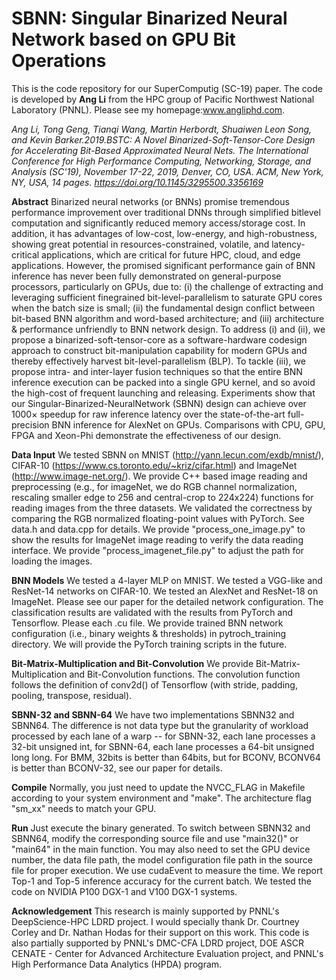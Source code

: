 # SBNN: Singular Binarized Neural Network based on GPU Bit Operations

This is the code repository for our SuperComputig (SC-19) paper. The code is developed by **Ang Li** from the HPC group of Pacific Northwest National Laboratory (PNNL). Please see my homepage:www.angliphd.com. 

*Ang Li, Tong Geng, Tianqi Wang, Martin Herbordt, Shuaiwen Leon Song, and Kevin Barker.2019.BSTC: A Novel Binarized-Soft-Tensor-Core Design for Accelerating Bit-Based Approximated Neural Nets. The International Conference for High Performance Computing, Networking, Storage, and Analysis (SC'19), November 17-22, 2019, Denver, CO, USA. ACM, New York, NY, USA, 14 pages. https://doi.org/10.1145/3295500.3356169*

**Abstract** Binarized neural networks (or BNNs) promise tremendous performance improvement over traditional DNNs through simplified bitlevel
computation and significantly reduced memory access/storage cost. In addition, it has advantages of low-cost, low-energy, and high-robustness, showing great potential in resources-constrained, volatile, and latency-critical applications, which are critical for future HPC, cloud, and edge applications. However, the promised significant performance gain of BNN inference has never been fully demonstrated on general-purpose processors, particularly on GPUs, due to: (i) the challenge of extracting and leveraging sufficient finegrained bit-level-parallelism to saturate GPU cores when the batch size is small; (ii) the fundamental design conflict between bit-based BNN algorithm and word-based architecture; and (iii) architecture & performance unfriendly to BNN network design. To address (i) and (ii), we propose a binarized-soft-tensor-core as a software-hardware codesign approach to construct bit-manipulation capability for modern GPUs and thereby effectively harvest bit-level-parallelism (BLP).
To tackle (iii), we propose intra- and inter-layer fusion techniques so
that the entire BNN inference execution can be packed into a single
GPU kernel, and so avoid the high-cost of frequent launching and
releasing. Experiments show that our Singular-Binarized-NeuralNetwork
(SBNN) design can achieve over 1000× speedup for raw inference latency over the state-of-the-art full-precision BNN inference for AlexNet on GPUs. Comparisons with CPU, GPU, FPGA and Xeon-Phi demonstrate the effectiveness of our design. 

**Data Input** We tested SBNN on MNIST (http://yann.lecun.com/exdb/mnist/), CIFAR-10 (https://www.cs.toronto.edu/~kriz/cifar.html) and ImageNet (http://www.image-net.org/). We provide C++ based image reading and preprocessing (e.g., for imageNet, we do RGB channel normalization, rescaling smaller edge to 256 and central-crop to 224x224) functions for reading images from the three datasets. We validated the correctness by comparing the RGB normalized floating-point values with PyTorch. See data.h and data.cpp for details. We provide "process_one_image.py" to show the results for ImageNet image reading to verify the data reading interface. We provide "process\_imagenet\_file.py" to adjust the path for loading the images.

**BNN Models** We tested a 4-layer MLP on MNIST. We tested a VGG-like and ResNet-14 networks on CIFAR-10. We tested an AlexNet and ResNet-18 on ImageNet. Please see our paper for the detailed network configuration. The classification results are validated with the results from PyTorch and Tensorflow. Please each .cu file. We provide trained BNN network configuration (i.e., binary weights & thresholds) in pytroch_training directory. We will provide the PyTorch training scripts in the future.

**Bit-Matrix-Multiplication and Bit-Convolution** We provide Bit-Matrix-Multiplication and Bit-Convolution functions. The convolution function follows the definition of conv2d() of Tensorflow (with stride, padding, pooling, transpose, residual).

**SBNN-32 and SBNN-64** We have two implementations SBNN32 and SBNN64. The difference is not data type but the granularity of workload processed by each lane of a warp -- for SBNN-32, each lane processes a 32-bit unsigned int, for SBNN-64, each lane processes a 64-bit unsigned long long. For BMM, 32bits is better than 64bits, but for BCONV, BCONV64 is better than BCONV-32, see our paper for details.

**Compile** Normally, you just need to update the NVCC\_FLAG in Makefile according to your system environment and "make". The architecture flag "sm\_xx" needs to match your GPU. 

**Run** Just execute the binary generated. To switch between SBNN32 and SBNN64, modify the corresponding source file and use "main32()" or "main64" in the main function. You may also need to set the GPU device number, the data file path, the model configuration file path in the source file for proper execution. We use cudaEvent to measure the time. We report Top-1 and Top-5 inference accuracy for the current batch. We tested the code on NVIDIA P100 DGX-1 and V100 DGX-1 systems.

**Acknowledgement** 
This research is mainly supported by PNNL's DeepScience-HPC LDRD project. I would specially thank Dr. Courtney Corley and Dr. Nathan Hodas for their support on this work. This code is also partially supported by PNNL's DMC-CFA LDRD project, DOE ASCR CENATE - Center for Advanced Architecture Evaluation project, and PNNL's High Performance Data Analytics (HPDA) program.


